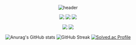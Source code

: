 <div align=center>
  
  ![header](https://capsule-render.vercel.app/api?type=Cylinder&color=000000&section=header&text=Hi👋%20my%20name%20is%20Ahn%20sejoon😄&fontColor=ffffff&fontSize=50&animation=twinkling)
  
  <a href="https://github.com/SeJoon1117"><img src="https://img.shields.io/badge/Git%20Hub-181717?style=flat-square&logo=Github&logoColor=white&link=https://github.com/SeJoon1117"/></a>
  <a href="https://www.facebook.com/profile.php?id=100016140610068"><img src="https://img.shields.io/badge/Facebook-1877F2?style=flat-square&logo=Instagram&logoColor=white&link=https://www.facebook.com/profile.php?id=100016140610068"/></a>
  <a href="https://www.instagram.com/3jjuni_00/"><img src="https://img.shields.io/badge/Instagram-E4405F?style=flat-square&logo=Instagram&logoColor=white&link=https://www.instagram.com/3jjuni_00/"/></a>
  
  <a href="mailto:asj001117@naver.com"><img src="https://img.shields.io/badge/Naver-03C75A?style=flat-square&logo=Naver&logoColor=white&link=asj001117@naver.com"/></a>
  <a href="mailto:asj87451107@gmail.com"><img src="https://img.shields.io/badge/Gmail-d14836?style=flat-square&logo=Gmail&logoColor=white&link=asj87451107@gmail.com"/></a>
 
  ![Anurag's GitHub stats](https://github-readme-stats.vercel.app/api?username=SeJoon1117&theme=dark&show_icons=true)
  ![GitHub Streak](https://streak-stats.demolab.com/?user=SeJoon1117&theme=highcontrast)
  [![Solved.ac Profile](http://mazassumnida.wtf/api/v2/generate_badge?boj=ansejoon1117)](https://solved.ac/ansejoon1117/)
  
</div>

<!--
**SeJoon1117/SeJoon1117** is a ✨ _special_ ✨ repository because its `README.md` (this file) appears on your GitHub profile.

Here are some ideas to get you started:
- 🔭 I’m currently working on ...
- 🌱 I’m currently learning ...
- 👯 I’m looking to collaborate on ...
- 🤔 I’m looking for help with ...
- 💬 Ask me about ...
- 📫 How to reach me: ...
- 😄 Pronouns: ...
- ⚡ Fun fact: ...
-->
